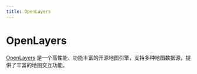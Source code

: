 ```yaml
---
title: OpenLayers
---
```


# OpenLayers

[OpenLayers](https://openlayers.org/) 是一个高性能、功能丰富的开源地图引擎，支持多种地图数据源，提供了丰富的地图交互功能。
<div>
<HELLO_OL/>
</div>
